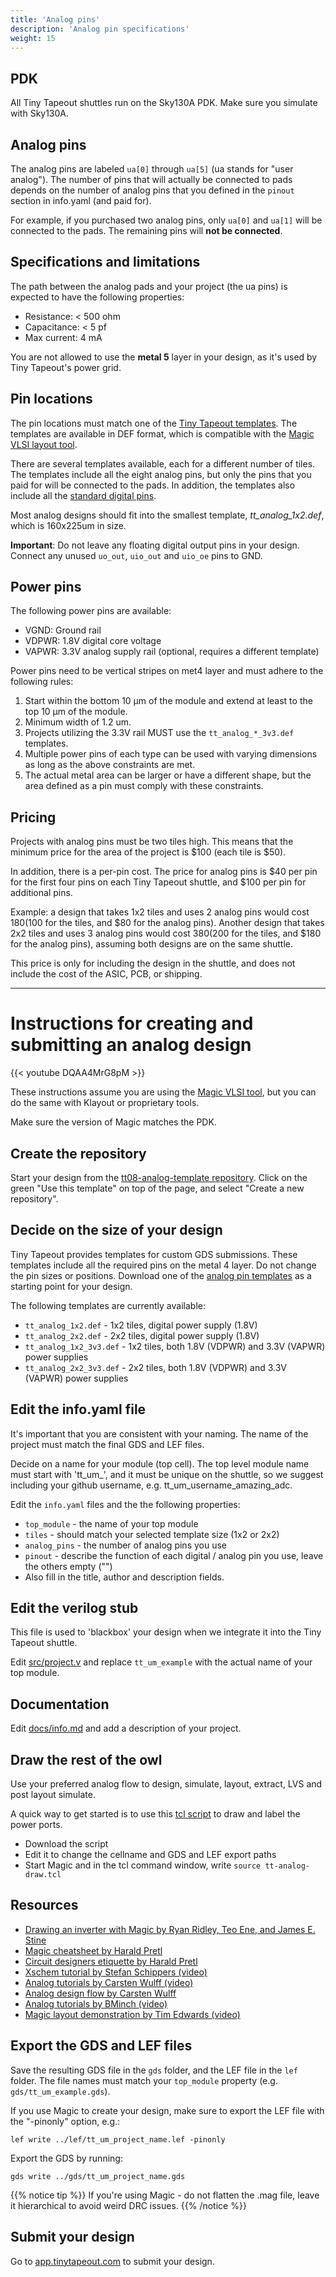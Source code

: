 ```yaml
---
title: 'Analog pins'
description: 'Analog pin specifications'
weight: 15
---
```


## PDK

All Tiny Tapeout shuttles run on the Sky130A PDK. Make sure you simulate with Sky130A.

## Analog pins

The analog pins are labeled `ua[0]` through `ua[5]` (ua stands for "user analog"). The number of pins that will actually be connected to pads depends on the number of analog pins that you defined in the `pinout` section in info.yaml (and paid for).

For example, if you purchased two analog pins, only `ua[0]` and `ua[1]` will be connected to the pads. The remaining pins will **not be connected**.

## Specifications and limitations

The path between the analog pads and your project (the ua pins) is expected to have the following properties:

- Resistance: < 500 ohm
- Capacitance: < 5 pf
- Max current: 4 mA

You are not allowed to use the **metal 5** layer in your design, as it's used by Tiny Tapeout's power grid.

## Pin locations

The pin locations must match one of the [Tiny Tapeout templates](https://github.com/TinyTapeout/tt-support-tools/tree/tt08/def/analog). The templates are available in DEF format, which is compatible with the [Magic VLSI layout tool](http://opencircuitdesign.com/magic/).

There are several templates available, each for a different number of tiles. The templates include all the eight analog pins, but only the pins that you paid for will be connected to the pads. In addition, the templates also include all the [standard digital pins](../gpio).

Most analog designs should fit into the smallest template, _tt_analog_1x2.def_, which is 160x225um in size.

**Important**: Do not leave any floating digital output pins in your design. Connect any unused `uo_out`, `uio_out` and `uio_oe` pins to GND.

## Power pins

The following power pins are available:

* VGND: Ground rail
* VDPWR: 1.8V digital core voltage
* VAPWR: 3.3V analog supply rail (optional, requires a different template)

Power pins need to be vertical stripes on met4 layer and must adhere to the following rules:

1. Start within the bottom 10 µm of the module and extend at least to the top 10 µm of the module.
2. Minimum width of 1.2 um.
3. Projects utilizing the 3.3V rail MUST use the `tt_analog_*_3v3.def` templates.
4. Multiple power pins of each type can be used with varying dimensions as long as the above constraints are met.
5. The actual metal area can be larger or have a different shape, but the area defined as a pin must comply with these constraints.

## Pricing

Projects with analog pins must be two tiles high. This means that the minimum price for the area of the project is $100 (each tile is $50).

In addition, there is a per-pin cost. The price for analog pins is $40 per pin for the first four pins on each Tiny Tapeout shuttle, and $100 per pin for additional pins.

Example: a design that takes 1x2 tiles and uses 2 analog pins would cost $180 ($100 for the tiles, and $80 for the analog pins). Another design that takes 2x2 tiles and uses 3 analog pins would cost $380 ($200 for the tiles, and $180 for the analog pins), assuming both designs are on the same shuttle.

This price is only for including the design in the shuttle, and does not include the cost of the ASIC, PCB, or shipping.

---

# Instructions for creating and submitting an analog design

{{< youtube DQAA4MrG8pM >}}

These instructions assume you are using the [Magic VLSI tool](http://opencircuitdesign.com/magic/), but you can do the same with Klayout or proprietary tools.

Make sure the version of Magic matches the PDK.

## Create the repository

Start your design from the [tt08-analog-template repository](https://github.com/TinyTapeout/tt08-analog-template). Click on the green "Use this template" on top of the page, and select "Create a new repository".

## Decide on the size of your design

Tiny Tapeout provides templates for custom GDS submissions. These templates include all the required pins on the metal 4 layer. Do not change the pin sizes or positions. 
Download one of the [analog pin templates](https://github.com/TinyTapeout/tt-support-tools/tree/tt08/def/analog) as a starting point for your design.

The following templates are currently available:

- `tt_analog_1x2.def` - 1x2 tiles, digital power supply (1.8V)
- `tt_analog_2x2.def` - 2x2 tiles, digital power supply (1.8V)
- `tt_analog_1x2_3v3.def` - 1x2 tiles, both 1.8V (VDPWR) and 3.3V (VAPWR) power supplies
- `tt_analog_2x2_3v3.def` - 2x2 tiles, both 1.8V (VDPWR) and 3.3V (VAPWR) power supplies

## Edit the info.yaml file

It's important that you are consistent with your naming. The name of the project must match the final GDS and LEF files.

Decide on a name for your module (top cell). The top level module name must start with 'tt_um_', and it must be unique on the shuttle, so we suggest including your github username, e.g. tt_um_username_amazing_adc.

Edit the `info.yaml` files and the the following properties:

* `top_module` - the name of your top module
* `tiles` - should match your selected template size (1x2 or 2x2)
* `analog_pins` - the number of analog pins you use
* `pinout` - describe the function of each digital / analog pin you use, leave the others empty ("")
* Also fill in the title, author and description fields.

## Edit the verilog stub

This file is used to 'blackbox' your design when we integrate it into the Tiny Tapeout shuttle.

Edit [src/project.v](src/project.v) and replace `tt_um_example` with the actual name of your top module.

## Documentation

Edit [docs/info.md](docs/info.md) and add a description of your project.

## Draw the rest of the owl

Use your preferred analog flow to design, simulate, layout, extract, LVS and post layout simulate.

A quick way to get started is to use this [tcl script](https://gist.github.com/urish/ba71f2fa68505a1b665000bce08d3874) to draw and label the power ports.

* Download the script
* Edit it to change the cellname and GDS and LEF export paths
* Start Magic and in the tcl command window, write `source tt-analog-draw.tcl`

## Resources

* [Drawing an inverter with Magic by Ryan Ridley, Teo Ene, and James E. Stine](https://docs.google.com/document/d/1hSLKsz9xcEJgAMmYYer5cDwvPqas9_JGRUAgEORx1Yw/edit#heading=h.j6gtadx04fb6)
* [Magic cheatsheet by Harald Pretl](https://github.com/iic-jku/osic-multitool/blob/main/magic-cheatsheet/magic_cheatsheet.pdf)
* [Circuit designers etiquette by Harald Pretl](https://github.com/iic-jku/Circuit-Designers-Etiquette)
* [Xschem tutorial by Stefan Schippers (video)](https://www.youtube.com/watch?v=q3ZcpSkVVuc)
* [Analog tutorials by Carsten Wulff (video)](https://www.youtube.com/playlist?list=PLybHXZ9FyEhZfwQTKrLhm6ZZm4IDfGGla)
* [Analog design flow by Carsten Wulff](https://analogicus.com/rply_ex0_sky130nm/tutorial)
* [Analog tutorials by BMinch (video)](https://www.youtube.com/watch?v=iLY49tnKbz4)
* [Magic layout demonstration by Tim Edwards (video)](https://youtu.be/XvBpqKwzrFY?si=AyL0Wr3V4gb954yx)

## Export the GDS and LEF files

Save the resulting GDS file in the `gds` folder, and the LEF file in the `lef` folder. The file names must match your `top_module` property (e.g. `gds/tt_um_example.gds`). 

If you use Magic to create your design, make sure to export the LEF file with the "-pinonly" option, e.g.:

```
lef write ../lef/tt_um_project_name.lef -pinonly
```

Export the GDS by running:

```
gds write ../gds/tt_um_project_name.gds
```

{{% notice tip %}}
If you're using Magic - do not flatten the .mag file, leave it hierarchical to avoid weird DRC issues.
{{% /notice %}}

## Submit your design

Go to [app.tinytapeout.com](https://app.tinytapeout.com) to submit your design.
